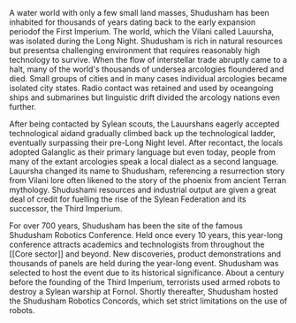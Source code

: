 A water world with only a few small land masses, Shudusham has been inhabited for thousands of years dating back to the early expansion periodof the First Imperium. The world,  which the Vilani called Lauursha, was isolated during the Long Night. Shudusham is rich in natural resources but presentsa challenging environment that requires reasonably high technology to survive. When the flow of interstellar trade abruptly came to a halt, many of the world's thousands of undersea arcologies floundered and died. Small groups of cities and in many cases individual arcologies became isolated city states. Radio contact was retained and used by oceangoing ships and submarines but linguistic drift divided the arcology nations even further.

After being contacted by Sylean scouts, the Lauurshans eagerly accepted technological aidand gradually climbed back up the technological  ladder, eventually surpassing their pre-Long Night level. After recontact, the locals adopted Galanglic as their primary language but even today, people from many of the extant arcologies speak a local dialect as a second language. Lauursha changed its name to Shudusham, referencing a resurrection story from Vilani lore often likened to the story of the phoenix from ancient Terran mythology. Shudushami resources and industrial output are given a great deal of credit for fuelling the rise of the Sylean Federation and its successor, the Third Imperium.

For over 700 years, Shudusham has been the site of the famous Shudusham Robotics Conference. Held once every 10 years, this year-long conference attracts academics and technologists from throughout the [[Core sector]]  and beyond. New discoveries, product demonstrations and thousands of panels are held during the year-long event. Shudusham was selected to host the event due to its historical significance. About a century before the founding of the Third Imperium, terrorists used armed robots to destroy a Sylean warship at Fornol. Shortly thereafter, Shudusham hosted the Shudusham Robotics Concords, which set strict limitations on the use of robots.

